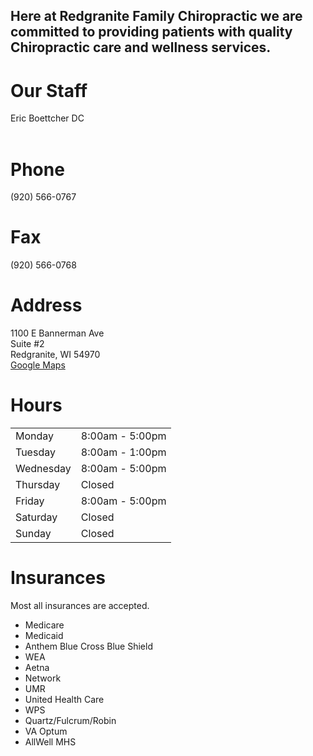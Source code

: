 <h2 id="intro">Here at Redgranite Family Chiropractic we are committed to providing patients with quality Chiropractic care and wellness services.</h2>

# Our Staff  
Eric Boettcher DC
<br>
<br>
<!-- Contact info section -->
<div id="wrapper" class="outer">
  <div id="first" class="inner">
    <h1>Phone</h1>
    (920) 566-0767
  </div>
  <div id="second" class="inner">
    <h1>Fax</h1>
    (920) 566-0768
  </div>
  <div id="third" class="inner">
    <h1>Address</h1>
    1100 E Bannerman Ave<br>
    Suite #2<br>
    Redgranite, WI 54970<br>
    <a href="https://goo.gl/maps/XUKS7YL3vAdz7Vpk6" target="_blank">Google Maps</a>
  </div>
</div>

# Hours
<table>
  <tr>
    <td>Monday</td>
    <td>8:00am - 5:00pm</td>
  </tr>
  <tr>
    <td>Tuesday</td>
    <td>8:00am - 1:00pm</td>
  </tr>
  <tr>
    <td>Wednesday</td>
    <td>8:00am - 5:00pm</td>
  </tr>
  <tr>
    <td>Thursday</td>
    <td>Closed</td>
  </tr>
  <tr>
    <td>Friday</td>
    <td>8:00am - 5:00pm</td>
  </tr>
  <tr>
    <td>Saturday</td>
    <td>Closed</td>
  </tr>
  <tr>
    <td>Sunday</td>
    <td>Closed</td>
  </tr>
</table>


# Insurances  
Most all insurances are accepted.
- Medicare
- Medicaid  
- Anthem Blue Cross Blue Shield  
- WEA  
- Aetna  
- Network  
- UMR  
- United Health Care  
- WPS  
- Quartz/Fulcrum/Robin  
- VA Optum  
- AllWell MHS  
